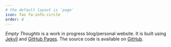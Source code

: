 ```yaml
---
# the default layout is 'page'
icon: fas fa-info-circle
order: 4
---
```


*Empty Thoughts* is a work in progress blog/personal website.
It is built using [Jekyll](https://jekyllrb.com/) and [GitHub Pages](https://pages.github.com/). The source code is available on [GitHub](https://github.com/WardGauderis).